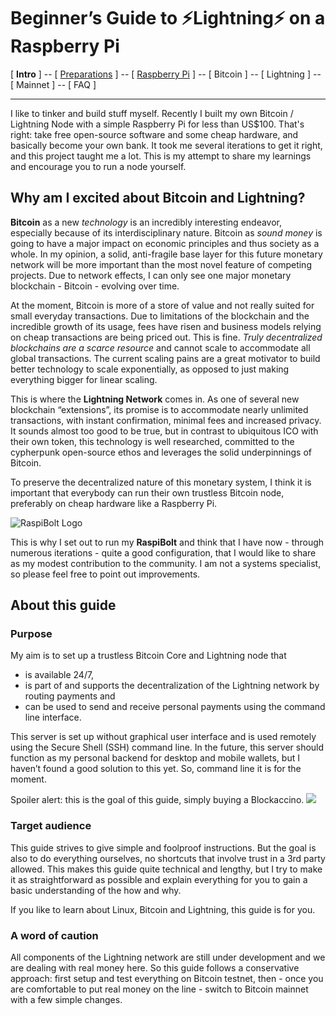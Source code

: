 # Beginner’s Guide to ️⚡Lightning️⚡ on a Raspberry Pi

[ **Intro** ] -- [ [Preparations](raspibolt_10_preparations.md) ] -- [ [Raspberry Pi](raspibolt_20_pi) ] -- [ Bitcoin ] -- [ Lightning ] -- [ Mainnet ] -- [ FAQ ]

-----

I like to tinker and build stuff myself. Recently I built my own Bitcoin / Lightning Node with a simple Raspberry Pi for less than US$100. That's right: take free open-source software and some cheap hardware, and basically become your own bank. It took me several iterations to get it right, and this project taught me a lot. This is my attempt to share my learnings and encourage you to run a node yourself.

## Why am I excited about Bitcoin and Lightning?

**Bitcoin** as a new *technology* is an incredibly interesting endeavor, especially because of its interdisciplinary nature. Bitcoin as *sound money* is going to have a major impact on economic principles and thus society as a whole. In my opinion, a solid, anti-fragile base layer for this future monetary network will be more important than the most novel feature of competing projects. Due to network effects, I can only see one major monetary blockchain - Bitcoin - evolving over time.

At the moment, Bitcoin is more of a store of value and not really suited for small everyday transactions. Due to limitations of the blockchain and the incredible growth of its usage, fees have risen and business models relying on cheap transactions are being priced out. This is fine. *Truly decentralized blockchains are a scarce resource* and cannot scale to accommodate all global transactions. The current scaling pains are a great motivator to build better technology to scale exponentially, as opposed to just making everything bigger for linear scaling.

This is where the **Lightning Network** comes in. As one of several new blockchain “extensions”, its promise is to accommodate nearly unlimited transactions, with instant confirmation, minimal fees and increased privacy. It sounds almost too good to be true, but in contrast to ubiquitous ICO with their own token, this technology is well researched, committed to the cypherpunk open-source ethos and leverages the solid underpinnings of Bitcoin.

To preserve the decentralized nature of this monetary system, I think it is important that everybody can run their own trustless Bitcoin node, preferably on cheap hardware like a Raspberry Pi.

![RaspiBolt Logo](https://github.com/Stadicus/guides/raw/raspibolt_initial/raspibolt/images/raspibolt_logo.png)

This is why I set out to run my **RaspiBolt** and think that I have now - through numerous iterations - quite a good configuration, that I would like to share as my modest contribution to the community. I am not a systems specialist, so please feel free to point out improvements.

## About this guide
### Purpose

My aim is to set up a trustless Bitcoin Core and Lightning node that 
* is available 24/7, 
* is part of and supports the decentralization of the Lightning network by routing payments and 
* can be used to send and receive personal payments using the command line interface.

This server is set up without graphical user interface and is used remotely using the Secure Shell (SSH) command line. In the future, this server should function as my personal backend for desktop and mobile wallets, but I haven’t found a good solution to this yet. So, command line it is for the moment.

Spoiler alert: this is the goal of this guide, simply buying a Blockaccino. 
[![
](https://raw.githubusercontent.com/Stadicus/guides/raspibolt_initial/raspibolt/images/blockaccino_goal.png)
](https://vimeo.com/252693058)
  
### Target audience
This guide strives to give simple and foolproof instructions. But the goal is also to do everything ourselves, no shortcuts that involve trust in a 3rd party allowed. This makes this guide quite technical and lengthy, but I try to make it as straightforward as possible and explain everything for you to gain a basic understanding of the how and why.

If you like to learn about Linux, Bitcoin and Lightning, this guide is for you.

### A word of caution
All components of the Lightning network are still under development and we are dealing with real money here. So this guide follows a conservative approach: first setup and test everything on Bitcoin testnet, then - once you are comfortable to put real money on the line - switch to Bitcoin mainnet with a few simple changes.
